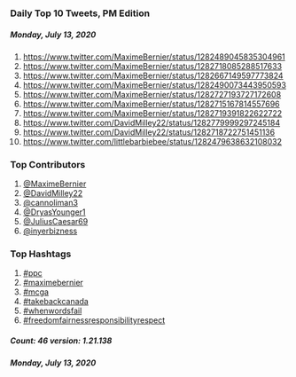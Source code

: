 ### Daily Top 10 Tweets, PM Edition
##### Monday, July 13, 2020
 1) https://www.twitter.com/MaximeBernier/status/1282489045835304961
 2) https://www.twitter.com/MaximeBernier/status/1282718085288517633
 3) https://www.twitter.com/MaximeBernier/status/1282667149597773824
 4) https://www.twitter.com/MaximeBernier/status/1282490073443950593
 5) https://www.twitter.com/MaximeBernier/status/1282727193727172608
 6) https://www.twitter.com/MaximeBernier/status/1282715167814557696
 7) https://www.twitter.com/MaximeBernier/status/1282719391822622722
 8) https://www.twitter.com/DavidMilley22/status/1282779999297245184
 9) https://www.twitter.com/DavidMilley22/status/1282718722751451136
10) https://www.twitter.com/littlebarbiebee/status/1282479638632108032

### Top Contributors
  1) [@MaximeBernier](https://www.twitter.com/MaximeBernier)
  2) [@DavidMilley22](https://www.twitter.com/DavidMilley22)
  3) [@cannoliman3](https://www.twitter.com/cannoliman3)
  4) [@DryasYounger1](https://www.twitter.com/DryasYounger1)
  5) [@JuliusCaesar69](https://www.twitter.com/JuliusCaesar69)
  6) [@inyerbizness](https://www.twitter.com/inyerbizness)


### Top Hashtags

  1) [#ppc](https://www.twitter.com/hashtag/ppc)
  2) [#maximebernier](https://www.twitter.com/hashtag/maximebernier)
  3) [#mcga](https://www.twitter.com/hashtag/mcga)
  4) [#takebackcanada](https://www.twitter.com/hashtag/takebackcanada)
  5) [#whenwordsfail](https://www.twitter.com/hashtag/whenwordsfail)
  6) [#freedomfairnessresponsibilityrespect](https://www.twitter.com/hashtag/freedomfairnessresponsibilityrespect)

##### Count: 46	version: 1.21.138
##### Monday, July 13, 2020

